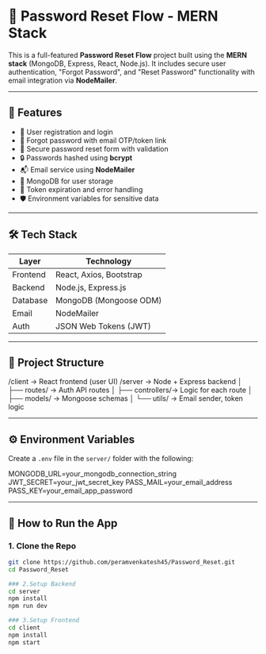 # 🔐 Password Reset Flow - MERN Stack

This is a full-featured **Password Reset Flow** project built using the **MERN stack** (MongoDB, Express, React, Node.js). It includes secure user authentication, "Forgot Password", and "Reset Password" functionality with email integration via **NodeMailer**.

---

## 📌 Features

- 🔐 User registration and login
- 📧 Forgot password with email OTP/token link
- 🔁 Secure password reset form with validation
- 🔒 Passwords hashed using **bcrypt**
- 📬 Email service using **NodeMailer**
- 💾 MongoDB for user storage
- 🧪 Token expiration and error handling
- 🛡️ Environment variables for sensitive data

---

## 🛠️ Tech Stack

| Layer    | Technology                |
|----------|---------------------------|
| Frontend | React, Axios, Bootstrap   |
| Backend  | Node.js, Express.js       |
| Database | MongoDB (Mongoose ODM)    |
| Email    | NodeMailer                |
| Auth     | JSON Web Tokens (JWT)     |

---

## 📁 Project Structure

/client → React frontend (user UI)
/server → Node + Express backend
│ ├── routes/ → Auth API routes
│ ├── controllers/→ Logic for each route
│ ├── models/ → Mongoose schemas
│ └── utils/ → Email sender, token logic

---

## ⚙️ Environment Variables

Create a `.env` file in the `server/` folder with the following:

MONGODB_URL=your_mongodb_connection_string
JWT_SECRET=your_jwt_secret_key
PASS_MAIL=your_email_address
PASS_KEY=your_email_app_password

---

## 🚀 How to Run the App

### 1. Clone the Repo
```bash
git clone https://github.com/peramvenkatesh45/Password_Reset.git
cd Password_Reset

### 2.Setup Backend
cd server
npm install
npm run dev

### 3.Setup Frontend
cd client
npm install
npm start

